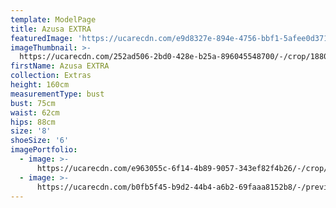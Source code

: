 ```yaml
---
template: ModelPage
title: Azusa EXTRA
featuredImage: 'https://ucarecdn.com/e9d8327e-894e-4756-bbf1-5afee0d371ff/'
imageThumbnail: >-
  https://ucarecdn.com/252ad506-2bd0-428e-b25a-896045548700/-/crop/1880x1363/0,164/-/preview/-/rotate/90/
firstName: Azusa EXTRA
collection: Extras
height: 160cm
measurementType: bust
bust: 75cm
waist: 62cm
hips: 88cm
size: '8'
shoeSize: '6'
imagePortfolio:
  - image: >-
      https://ucarecdn.com/e963055c-6f14-4b89-9057-343ef82f4b26/-/crop/1805x1419/0,93/-/preview/-/rotate/90/
  - image: >-
      https://ucarecdn.com/b0fb5f45-b9d2-44b4-a6b2-69faaa8152b8/-/preview/-/rotate/90/
---
```


